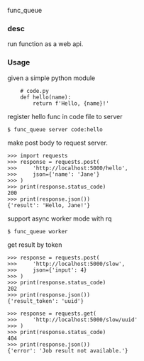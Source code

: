 func_queue

### desc

run function as a web api.

### Usage

given a simple python module

```
    # code.py
    def hello(name):
        return f'Hello, {name}!'
```

register hello func in code file to server

```
$ func_queue server code:hello
```

make post body to request server.

```
>>> import requests
>>> response = requests.post(
>>>     'http://localhost:5000/hello',
>>>     json={'name': 'Jane'}
>>> )
>>> print(response.status_code)
200
>>> print(response.json())
{'result': 'Hello, Jane!'}

```

support async worker mode with rq

```
$ func_queue worker
```

get result by token

```
>>> response = requests.post(
>>>     'http://localhost:5000/slow',
>>>     json={'input': 4}
>>> )
>>> print(response.status_code)
202
>>> print(response.json())
{'result_token': 'uuid'}

>>> response = requests.get(
>>>     'http://localhost:5000/slow/uuid'
>>> )
>>> print(response.status_code)
404
>>> print(response.json())
{'error': 'Job result not available.'}

```
